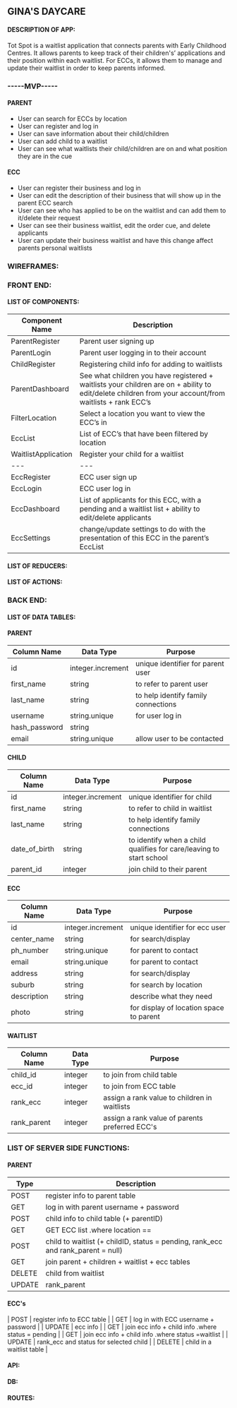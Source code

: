 
## GINA'S DAYCARE


#### DESCRIPTION OF APP:
Tot Spot is a waitlist application that connects parents with Early Childhood Centres. It allows parents to keep track of their children's’ applications and their position within each waitlist. For ECCs, it allows them to manage and update their waitlist in order to keep parents informed. 


### -----MVP-----


#### PARENT

- User can search for ECCs by location
- User can register and log in
- User can save information about their child/children
- User can add child to a waitlist
- User can see what waitlists their child/children are on and what position they are in the cue

#### ECC

- User can register their business and log in
- User can edit the description of their business that will show up in the parent ECC search
- User can see who has applied to be on the waitlist and can add them to it/delete their request
- User can see their business waitlist, edit the order cue, and delete applicants
- User can update their business waitlist and have this change affect parents personal waitlists



### WIREFRAMES:








### FRONT END:


#### LIST OF COMPONENTS:
  | Component Name | Description |
  | --- | --- |
  | ParentRegister | Parent user signing up |
  | ParentLogin | Parent user logging in to their account |
  | ChildRegister | Registering child info for adding to waitlists |
  | ParentDashboard | See what children you have registered + waitlists your children are on + ability to edit/delete children from your account/from waitlists + rank ECC’s |
  | FilterLocation | Select a location you want to view the ECC’s in |
  | EccList | List of ECC’s that have been filtered by location |
  | WaitlistApplication | Register your child for a waitlist |
  | --- | --- |
  | EccRegister | ECC user sign up |
  | EccLogin | ECC user log in |
  | EccDashboard | List of applicants for this ECC, with a pending and a waitlist list + ability to edit/delete applicants |
  | EccSettings | change/update settings to do with the presentation of this ECC in the parent’s EccList |



#### LIST OF REDUCERS:

#### LIST OF ACTIONS:




### BACK END:


#### LIST OF DATA TABLES:


#### PARENT
  | Column Name | Data Type | Purpose |
  | --- | --- | --- |
  | id | integer.increment | unique identifier for parent user |
  | first_name | string | to refer to parent user |
  | last_name | string | to help identify family connections |
  | username | string.unique | for user log in |
  | hash_password | string | |
  | email | string.unique | allow user to be contacted |
  
  
#### CHILD
  | Column Name | Data Type | Purpose |
  | --- | --- | --- |
  | id | integer.increment | unique identifier for child |
  | first_name | string | to refer to child in waitlist |
  | last_name | string | to help identify family connections |
  | date_of_birth | string | to identify when a child qualifies for care/leaving to start school |
  | parent_id | integer | join child to their parent |
  
  
#### ECC
  | Column Name | Data Type | Purpose |
  | --- | --- | --- |
  | id | integer.increment | unique identifier for ecc user |
  | center_name | string | for search/display |
  | ph_number | string.unique | for parent to contact |
  | email | string.unique | for parent to contact |
  | address | string | for search/display |
  | suburb | string | for search by location |
  | description | string | describe what they need |
  | photo | string | for display of location space to parent |
  
  
#### WAITLIST
  | Column Name | Data Type | Purpose |
  | --- | --- | --- |
  | child_id | integer | to join from child table |
  | ecc_id | integer | to join from ECC table |
  | rank_ecc | integer | assign a rank value to children in waitlists |
  | rank_parent | integer | assign a rank value of parents preferred ECC's |



### LIST OF SERVER SIDE FUNCTIONS:
 

 #### PARENT 
  | Type | Description |
  | --- | --- |
  | POST |  register info to parent table |
  | GET | log in with parent username + password |
  | POST | child info to child table (+ parentID) |
  | GET | GET ECC list .where location == |
  | POST | child to waitlist (+ childID, status = pending, rank_ecc and rank_parent = null) |
  | GET | join parent + children + waitlist + ecc tables |
  | DELETE | child from waitlist |
  | UPDATE | rank_parent |



 #### ECC's
  | POST | register info to ECC table |
  | GET | log in with ECC username + password |
  | UPDATE | ecc info |
  | GET | join ecc info + child info .where status = pending |
  | GET | join ecc info + child info .where status =waitlist |
  | UPDATE | rank_ecc and status for selected child |
  | DELETE | child in a waitlist table  |



#### API:


#### DB:


#### ROUTES:



